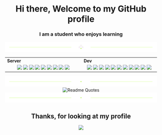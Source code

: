 <h1 align="center">
  Hi there, Welcome to my GitHub profile
</h1>

<h3 align="center">
  I am a student who enjoys learning
</h3>

<div align="center">
  <img src="https://github.com/motj1/motj1/blob/main/divider.png" alt="divider"/>
</div> 

<div align="center" style="witdh:100%"> 
  <table>
    <tr>
      <td valign="center" width="100px"><b>Server<b></td>
      <td valign="center" width="100px"><b>Dev<b></td>
    </tr>
    <tr>    
      <td valign="center" align="center" width="300px">
        <img src="https://img.shields.io/badge/Managing_users-blue" /> 
        <img src="https://img.shields.io/badge/Vim-blue" /> 
        <img src="https://img.shields.io/badge/Nano-blue" /> 
        <img src="https://img.shields.io/badge/PHP-blue" />
        <img src="https://img.shields.io/badge/tmux-blue" /> 
        <img src="https://img.shields.io/badge/git-blue" /> 
        <img src="https://img.shields.io/badge/drivers-blue" /> 
        <img src="https://img.shields.io/badge/Kali-blue" /> 
        <img src="https://img.shields.io/badge/Administration-blue" />
      </td>
      <td valign="center" align="center" width="300px">
        <img src="https://img.shields.io/badge/Python-blue" /> 
        <img src="https://img.shields.io/badge/AWS-blue" /> 
        <img src="https://img.shields.io/badge/Bash-blue" /> 
        <img src="https://img.shields.io/badge/Docker-blue" /> 
        <img src="https://img.shields.io/badge/Linux_Terminal-blue" /> 
        <img src="https://img.shields.io/badge/C-blue" /> 
        <img src="https://img.shields.io/badge/C++-blue" /> 
        <img src="https://img.shields.io/badge/MySQL-blue" /> 
        <img src="https://img.shields.io/badge/SSH-blue" /> 
        <img src="https://img.shields.io/badge/zsh-blue" /> 
        <img src="https://img.shields.io/badge/Linux_administration-blue" /> 
      </td>
    </tr>
  </table>
</div>

<div align="center">
  <img src="https://github.com/motj1/motj1/blob/main/divider1.png" alt="divider"/>
</div> 

<div align="center">
  <img src="https://quotes-github-readme.vercel.app/api?type=horizontal&theme=dracula" alt="Readme Quotes"/>
</div> 

<div align="center">
  <img src="https://github.com/motj1/motj1/blob/main/divider1.png" alt="divider"/>
</div> 

<h2 align="center">
  Thanks, for looking at my profile
</h2>
<p align="center">
  <img src="https://capsule-render.vercel.app/api?type=waving&color=gradient&height=65&section=footer"/>
</p>
